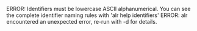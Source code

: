 ERROR: Identifiers must be lowercase ASCII alphanumerical. You can see the complete identifier naming rules with 'alr help identifiers'
ERROR: alr encountered an unexpected error, re-run with -d for details.
